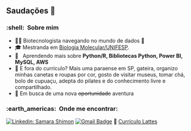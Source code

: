 ## Saudações 👋

<h3> :shell: &nbsp;Sobre mim </h3>

- :woman_scientist: Biotecnologista navegando no mundo de dados :game_die:
- 🎓 Mestranda em <a href="https://ppg.biomol.sites.unifesp.br/en/">Biologia Molecular/UNIFESP</a>.
- 🌱 &nbsp; Aprendendo mais sobre **Python/R, Bibliotecas Python, Power BI, MySQL, AWS**
- :rainbow: E fora do currículo? Mais uma paraense em SP, gateira, organizo minhas canetas e roupas por cor, gosto de visitar museus, tomar chá, bolo de cupuaçu, adepta do pilates e do conhecimento livre e compartilhado.
- :briefcase: Em busca de uma nova ~~oportunidade~~ aventura 


<h3> :earth_americas: &nbsp;Onde me encontrar: </h3> 

[![Linkedin: Samara Shimon](https://img.shields.io/badge/-samaramms-blue?style=flat-square&logo=Linkedin&logoColor=white&link=LINK-DO-SEU-LINKEDIN)](https://www.linkedin.com/in/samaramms/)
[![Gmail Badge](https://img.shields.io/badge/-samarammshimon@gmail.com-006bed?style=flat-square&logo=Gmail&logoColor=white&link=mailto:SEU-EMAIL)](mailto:samarammshimon@gmail.com) :page_facing_up: [Currículo Lattes](http://lattes.cnpq.br/6377447035324212)

